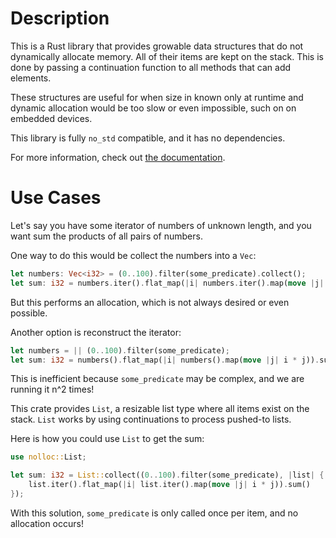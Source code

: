 # Description

This is a Rust library that provides growable data structures that do not dynamically allocate memory.
All of their items are kept on the stack. This is done by passing a continuation function to all methods
that can add elements.

These structures are useful for when size in known only at runtime and dynamic allocation would be too
slow or even impossible, such on on embedded devices.

This library is fully `no_std` compatible, and it has no dependencies.

For more information, check out [the documentation](https://docs.rs/nolloc).

# Use Cases

Let's say you have some iterator of numbers of unknown length, and you want sum
the products of all pairs of numbers.

One way to do this would be collect the numbers into a `Vec`:
```rust
let numbers: Vec<i32> = (0..100).filter(some_predicate).collect();
let sum: i32 = numbers.iter().flat_map(|i| numbers.iter().map(move |j| i * j)).sum();
```
But this performs an allocation, which is not always desired or even possible.

Another option is reconstruct the iterator:
```rust
let numbers = || (0..100).filter(some_predicate);
let sum: i32 = numbers().flat_map(|i| numbers().map(move |j| i * j)).sum();
```
This is inefficient because `some_predicate` may be complex, and we are running
it n^2 times!

This crate provides `List`, a resizable list type where all items exist on the stack.
`List` works by using continuations to process pushed-to lists.

Here is how you could use `List` to get the sum:
```rust
use nolloc::List;

let sum: i32 = List::collect((0..100).filter(some_predicate), |list| {
    list.iter().flat_map(|i| list.iter().map(move |j| i * j)).sum()
});
```
With this solution, `some_predicate` is only called once per item, and
no allocation occurs!